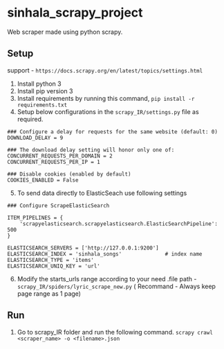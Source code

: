 # sinhala_scrapy_project
Web scraper made using python scrapy.

## Setup

support - ```https://docs.scrapy.org/en/latest/topics/settings.html```

1. Install python 3
2. Install pip version 3
3. Install requirements by running this command,  ```pip install -r requirements.txt```
4. Setup below configurations in the ```scrapy_IR/settings.py``` file as required.
```
### Configure a delay for requests for the same website (default: 0)
DOWNLOAD_DELAY = 9

### The download delay setting will honor only one of:
CONCURRENT_REQUESTS_PER_DOMAIN = 2
CONCURRENT_REQUESTS_PER_IP = 1

### Disable cookies (enabled by default)
COOKIES_ENABLED = False
```
5. To send data directly to ElasticSeach use following settings
```
### Configure ScrapeElasticSearch

ITEM_PIPELINES = {
    'scrapyelasticsearch.scrapyelasticsearch.ElasticSearchPipeline': 500
}

ELASTICSEARCH_SERVERS = ['http://127.0.0.1:9200']
ELASTICSEARCH_INDEX = 'sinhala_songs'              # index name
ELASTICSEARCH_TYPE = 'items'
ELASTICSEARCH_UNIQ_KEY = 'url'
```
6. Modify the starts_urls range according to your need .file path -  ``` scrapy_IR/spiders/lyric_scrape_new.py ```
  ( Recommand - Always keep page range as 1 page)

## Run

1. Go to scrapy_IR folder and run the following command.
    ``` scrapy crawl <scraper_name> -o <filename>.json ```
    



